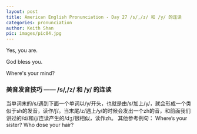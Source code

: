 ```yaml
---
layout: post
title: American English Pronunciation - Day 27 /s/,/z/ 和 /y/ 的连读
categories: pronunciation
author: Keith Shan
pic: images/pic04.jpg
---
```


Yes, you are.

God bless you.

Where's your mind?

<!--more-->

### 美音发音技巧 —— /s/,/z/ 和 /y/ 的连读

当单词末的/s/遇到下面一个单词以/y/开头，也就是由/s/加上/y/，就会形成一个类似于sh的发音，读作/ʃ/。当末尾/z/遇上/y/的时候会发出一个zh的音，和前面我们讲过的/d/和/j/连读产生的/dʒ/很相似，读作zh。
其他参考例句：
Where‘s your sister?
Who dose your hair?

